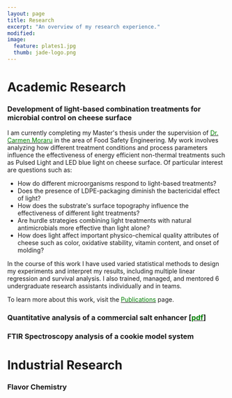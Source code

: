 ```yaml
---
layout: page
title: Research
excerpt: "An overview of my research experience."
modified: 
image: 
  feature: plates1.jpg
  thumb: jade-logo.png
---
```


# Academic Research
 


### Development of light-based combination treatments for microbial control on cheese surface

I am currently completing my Master's thesis under the supervision of [<span style="color:green">Dr. Carmen Moraru</span>](http://blogs.cornell.edu/morarulab/) in the area of Food Safety Engineering. My work involves analyzing how different treatment conditions and process parameters influence the effectiveness of energy efficient non-thermal treatments such as Pulsed Light and LED blue light on cheese surface. Of particular interest are questions such as:  
* How do different microorganisms respond to light-based treatments?  
* Does the presence of LDPE-packaging diminish the bactericidal effect of light?  
* How does the substrate's surface topography influence the effectiveness of different light treatments?  
* Are hurdle strategies combining light treatments with natural antimicrobials more effective than light alone?  
* How does light affect important physico-chemical quality attributes of cheese such as color, oxidative stability, vitamin content, and onset of molding?  

In the course of this work I have used varied statistical methods to design my experiments and interpret my results, including multiple linear regression and survival analysis. I also trained, managed, and mentored 6 undergraduate research assistants individually and in teams.  

To learn  more about this work, visit the [<span style="color:green">Publications</span>](http://jadeproulx.com/publications) page.


### Quantitative analysis of a commercial salt enhancer [[<span style="color:green">pdf</span>](https://dl.dropboxusercontent.com/u/51364198/Research%20Report_Jade%20Proulx.pdf)]

### FTIR Spectroscopy analysis of a cookie model system

# Industrial Research

### Flavor Chemistry
